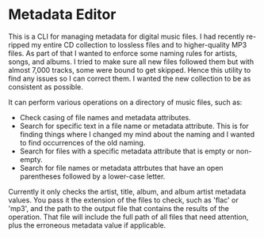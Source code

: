 Metadata Editor
===============
This is a CLI for managing metadata for digital music files. I had recently re-ripped my entire CD collection to lossless files and to higher-quality MP3 files. As
part of that I wanted to enforce some naming rules for artists, songs, and albums. I tried to make sure all new files followed them but with almost 7,000 tracks, 
some were bound to get skipped. Hence this utility to find any issues so I can correct them. I wanted the new collection to be as consistent as possible.

It can perform various operations on a directory of music files, such as:

- Check casing of file names and metadata attributes.
- Search for specific text in a file name or metadata attribute. This is for finding things where I changed my mind about the naming and I wanted to find occurrences of the old naming.
- Search for files with a specific metadata attribute that is empty or non-empty.
- Search for file names or metadata attrbutes that have an open parentheses followed by a lower-case letter.

Currently it only checks the artist, title, album, and album artist metadata values. You pass it the extension of the files to check, such as 'flac' or 'mp3', 
and the path to the output file that contains the results of the operation. That file will include the full path of all files that need attention, plus the 
erroneous metadata value if applicable.
